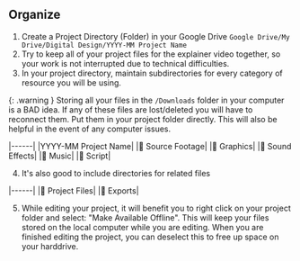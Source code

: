 ## Organize
1. Create a Project Directory (Folder) in your Google Drive ``Google Drive/My Drive/Digital Design/YYYY-MM Project Name``
2. Try to keep all of your project files for the explainer video together, so your work is not interrupted due to technical difficulties.
3. In your project directory, maintain subdirectories for every category of resource you will be using.

{: .warning }
Storing all your files in the `/Downloads` folder in your computer is a BAD idea. If any of these files are lost/deleted you will have to reconnect them. Put them in your project folder directly. This will also be helpful in the event of any computer issues.


|------|
|YYYY-MM Project Name|
|📁 Source Footage|
|📁 Graphics|
|📁 Sound Effects|
|📁 Music|
|📁 Script|

4. It's also good to include directories for related files

|------|
|📁 Project Files|
|📁 Exports|

5. While editing your project, it will benefit you to right click on your project folder and select: "Make Available Offline". This will keep your files stored on the local computer while you are editing. When you are finished editing the project, you can deselect this to free up space on your harddrive.